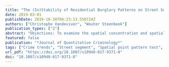 ```yaml
---
title: "The (In)Stability of Residential Burglary Patterns on Street Segments: The Case of Antwerp, Belgium 2005–2016"
date: 2019-03-01
publishDate: 2019-10-30T08:23:13.550724Z
authors: ["Christophe Vandeviver", "Wouter Steenbeek"]
publication_types: ["2"]
abstract: "Objectives: To examine the spatial concentration and spatial stability of residential burglary at micro places in the context of a substantial city-level burglary drop in Antwerp, Belgium.  Methods: 51,337 police recorded home burglary incidents for the period 2005–2016 are geo-referenced to 26,875 street segments. Longitudinal trends in spatial concentrations of burglary are considered using descriptive statistics, generalized Gini coefficients, and local Getis–Ord statistics. Andresen’s (Appl Geogr 29(3):333–345, 2009) non-parametric spatial point pattern test (SPPT) is used to identify spatial stability in burglary point patterns and evaluate the ubiquity of a city-level burglary drop across street segments. A longitudinal extension of the SPPT is implemented.  Results: Residential burglary is substantially concentrated in street segments. Burglary point patterns exhibit a moderate to high degree of spatial stability over time. Local analyses show that 91% of street segments with burglary experienced a net decrease in crime and under 1% of street segments with burglary experienced a net increase. Absolute spatial stability over time is found for just 1.43% of street segments with burglary and minor increases are consistently observed for as few as 11 street segments with burglary.  Conclusions: The citywide home burglary drop manifested itself uniformly across street segments with burglary and the majority of street segments that experienced burglary contributed relatively equally to the crime drop. In other words, we find no strong evidence that the city-level crime drop can be tied to substantial decreases in a few specific places, nor do we find that the reductions in burglary are spatially concentrated."
featured: false
publication: "*Journal of Quantitative Criminology*"
tags: ["Crime trends", "Street segment", "Spatial point pattern test", "Spatial stability"]
url_pdf: "https://doi.org/10.1007/s10940-017-9371-8"
doi: "10.1007/s10940-017-9371-8"
---
```


